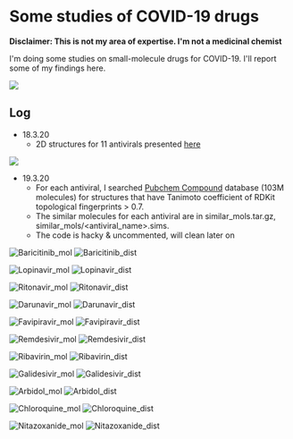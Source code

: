 # Some studies of COVID-19 drugs

**Disclaimer: This is not my area of expertise. I'm not a medicinal chemist**

I'm doing some studies on small-molecule drugs for COVID-19. I'll report some of my findings here.

![](https://i.creativecommons.org/p/zero/1.0/88x31.png)

## Log

- 18.3.20
    - 2D structures for 11 antivirals presented [here](http://dx.doi.org/10.1021/acscentsci.0c00272)

![](https://github.com/mrauha/covid19_drugs/blob/master/images/liu_article_antivirals.png)
- 19.3.20
    - For each antiviral, I searched [Pubchem Compound](https://pubchem.ncbi.nlm.nih.gov/) database (103M molecules) for structures that have Tanimoto coefficient of RDKit topological fingerprints > 0.7. 
    - The similar molecules for each antiviral are in similar_mols.tar.gz, similar_mols/<antiviral_name>.sims. 
    - The code is hacky & uncommented, will clean later on

![Baricitinib_mol](https://github.com/mrauha/covid19_drugs/blob/master/images/Baricitinib.png) ![Baricitinib_dist](https://github.com/mrauha/covid19_drugs/blob/master/images/Baricitinib_sim.png)

![Lopinavir_mol](https://github.com/mrauha/covid19_drugs/blob/master/images/Lopinavir.png) ![Lopinavir_dist](https://github.com/mrauha/covid19_drugs/blob/master/images/Lopinavir_sim.png)

![Ritonavir_mol](https://github.com/mrauha/covid19_drugs/blob/master/images/Ritonavir.png) ![Ritonavir_dist](https://github.com/mrauha/covid19_drugs/blob/master/images/Ritonavir_sim.png)

![Darunavir_mol](https://github.com/mrauha/covid19_drugs/blob/master/images/Darunavir.png) ![Darunavir_dist](https://github.com/mrauha/covid19_drugs/blob/master/images/Darunavir_sim.png)

![Favipiravir_mol](https://github.com/mrauha/covid19_drugs/blob/master/images/Favipiravir.png) ![Favipiravir_dist](https://github.com/mrauha/covid19_drugs/blob/master/images/Favipiravir_sim.png)

![Remdesivir_mol](https://github.com/mrauha/covid19_drugs/blob/master/images/Remdesivir.png) ![Remdesivir_dist](https://github.com/mrauha/covid19_drugs/blob/master/images/Remdesivir_sim.png)

![Ribavirin_mol](https://github.com/mrauha/covid19_drugs/blob/master/images/Ribavirin.png) ![Ribavirin_dist](https://github.com/mrauha/covid19_drugs/blob/master/images/Ribavirin_sim.png)

![Galidesivir_mol](https://github.com/mrauha/covid19_drugs/blob/master/images/Galidesivir.png) ![Galidesivir_dist](https://github.com/mrauha/covid19_drugs/blob/master/images/Galidesivir_sim.png)

![Arbidol_mol](https://github.com/mrauha/covid19_drugs/blob/master/images/Arbidol.png) ![Arbidol_dist](https://github.com/mrauha/covid19_drugs/blob/master/images/Arbidol_sim.png)

![Chloroquine_mol](https://github.com/mrauha/covid19_drugs/blob/master/images/Chloroquine.png) ![Chloroquine_dist](https://github.com/mrauha/covid19_drugs/blob/master/images/Chloroquine_sim.png)

![Nitazoxanide_mol](https://github.com/mrauha/covid19_drugs/blob/master/images/Nitazoxanide.png) ![Nitazoxanide_dist](https://github.com/mrauha/covid19_drugs/blob/master/images/Nitazoxanide_sim.png)
